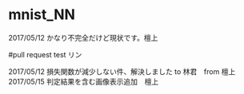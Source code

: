 # mnist_NN

2017/05/12 かなり不完全だけど現状です。檀上

#pull request test リン

2017/05/12 損失関数が減少しない件、解決しました to 林君　from 檀上
2017/05/15 判定結果を含む画像表示追加　檀上
